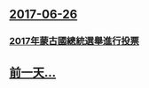 ## [2017-06-26](/zh/news/2017/06/26/index.md)

### [2017年蒙古國總統選舉進行投票 ](/zh/news/2017/06/26/2017年蒙古國總統選舉進行投票.md)
## [前一天...](/zh/news/2017/06/25/index.md)

